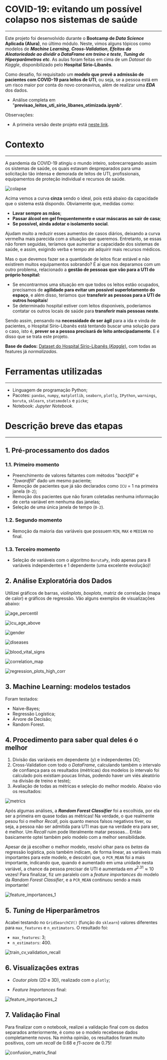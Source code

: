 # COVID-19: evitando um possível colapso nos sistemas de saúde
---
Este projeto foi desenvolvido durante o **Bootcamp de *Data Science* Aplicada (Alura)**, no último módulo. Neste, vimos alguns tópicos como modelos de ***Machine Learning***, ***Cross-Validation***, ***Efeitos da Aleatoriedade ao dividir o DataFrame em treino e teste***, ***Tuning de Hiperparâmetros*** ***etc***. As aulas foram feitas em cima de um *Dataset* do *Kaggle*, disponibilizado pelo **Hospital Sírio-Libanês**.

Como desafio, foi requisitado um **modelo que prevê a admissão de pacientes com COVID-19 para leitos de UTI**, ou seja, se a pessoa está em um risco maior por conta do novo coronavírus, além de realizar uma ***EDA*** dos dados.

- Análise completa em "**previsao_leitos_uti_sirio_libanes_otimizada.ipynb**".

Observações: 
- A primeira versão deste projeto está [neste link](https://github.com/Emersonmiady/previsao-leitos-uti).

# Contexto
---
A pandemia da COVID-19 atingiu o mundo inteiro, sobrecarregando assim os sistemas de saúde, os quais estavam despreparados para uma solicitação tão intensa e demorada de leitos de UTI, profissionais, equipamentos de proteção individual e recursos de saúde.

![colapse](/img/colapse.jpg)

Acima vemos a curva **cinza** sendo o ideal, pois está abaixo da capacidade que o sistema está dispondo. Obviamente que, medidas como:

- **Lavar sempre as mãos**;
- **Passar álcool em gel frequentemente e usar máscaras ao sair de casa**;
- **Se possível, ainda adotar o isolamento social**.

Ajudam muito a reduzir esses aumentos de casos diários, deixando a curva vermelha mais parecida com a situação que queremos. Entretanto, se essas não forem seguidas, teríamos que aumentar a capacidade dos sistemas de saúde, e assim, exigindo verba e tempo até adquirir mais recursos médicos.

Mas o que devemos fazer se a quantidade de leitos ficar estável e não existirem muitos equipamentos sobrando? É aí que nos deparamos com um outro problema, relacionado a **gestão de pessoas que vão para a UTI do próprio hospital:**

- Se encontrarmos uma situação em que todos os leitos estão ocupados, precisamos de **agilidade para evitar um possível superlotamento do espaço**, e além disso, teríamos que **transferir as pessoas para a UTI de outros hospitais**!
- Se determinado hospital estiver com leitos disponíveis, poderíamos contatar os outros locais de saúde para **transferir mais pessoas neste**.

Sendo assim, pensando na **necessidade de ser ágil** para a ida e vinda de pacientes, o Hospital Sírio-Libanês está tentando buscar uma solução para o caso, isto é, **prever se a pessoa precisará de leito antecipadamente**. E é disso que se trata este projeto.

**Base de dados:** [Dataset do Hospital Sírio-Libanês (*Kaggle*)](https://www.kaggle.com/S%C3%ADrio-Libanes/covid19), com todas as features já *normalizadas*.

# Ferramentas utilizadas
---
- Linguagem de programação Python;
- Pacotes: `pandas`, `numpy`, `matplotlib`, `seaborn`, `plotly`, `IPython`, `warnings`, `boruta`, `sklearn`, `statsmodels` e `picke`;
- Notebook: *Jupyter Notebook*.

# Descrição breve das etapas
---
## 1. Pré-processamento dos dados

### 1.1. Primeiro momento
- Preenchimento de valores faltantes com métodos "*backfill*" e "*fowardfill*" dado um mesmo paciente;
- Remoção de pacientes que já são declarados como `ICU` = 1 na primeira janela (`0-2`);
- Remoção dos pacientes que não foram coletadas nenhuma informação de certa variável em nenhuma das janelas;
- Seleção de uma única janela de tempo (`0-2`).

### 1.2. Segundo momento
- Remoção da maioria das variáveis que possuem `MIN`, `MAX` e `MEDIAN` no final.

### 1.3. Terceiro momento
- Seleção de variáveis com o algoritmo `BorutaPy`, indo apenas para 8 variáveis independentes e 1 dependente (uma excelente evolução)!

## 2. Análise Exploratória dos Dados
Utilizei gráficos de barras, *violinplots*, *boxplots*, matriz de correlação (mapa de calor) e gráficos de regressão. Vão alguns exemplos de visualizações abaixo:

![age_percentil](/img/age_percentil.png)

![icu_age_above](/img/icu_age_above.png)

![gender](/img/gender.png)

![diseases](/img/diseases.png)

![blood_vital_signs](/img/blood_vital_signs.png)

![correlation_map](/img/correlation_map.png)

![regression_plots_high_corr](/img/regression_plots_high_corr.png)

## 3. Machine Learning: modelos testados
Foram testados:
- Naive-Bayes;
- Regressão Logística;
- Árvore de Decisão;
- Random Forest.

## 4. Procedimento para saber qual deles é o melhor
1. Divisão das variáveis em dependente (y) e independentes (X);
2. Cross-Validation com todo o *DataFrame*, calculando também o intervalo de confiança para os resultados (métricas) dos modelos (o intervalo foi calculado pois existiam poucas linhas, podendo haver um viés aleatório na divisão de treino e teste);
3. Avaliação de todas as métricas e seleção do melhor modelo. Abaixo vão os resultados:

![metrics](/img/metrics.png)

Após algumas análises, a ***Random Forest Classifier*** foi a escolhida, por ela ser a primeira em quase todas as métricas! Na verdade, o que realmente pesou foi o melhor *Recall*, pois quanto menos falsos negativos tiver, ou seja, a pessoa não ser admitida para UTI mas que na verdade era para ser, é melhor. Um *Recall* ruim pode literalmente matar pessoas... Então basicamente optei também pelo modelo com a melhor sensibilidade.

Apesar de já escolher o melhor modelo, resolvi olhar para os *betas* da regressão logística, pois também indicam, de forma linear, as variáveis mais importantes para este modelo, e descobri que, o `PCR_MEAN` foi a mais importante, indicando que, quando é aumentado em uma unidade nesta variável, a chance da pessoa precisar de UTI é aumentada em  $𝑒^{2.31} \approx 10$ vezes! Para finalizar, fiz um paralelo com a *feature importances* do modelo da *Random Forest Classifier*, e a `PCR_MEAN` continuou sendo a mais importante!

![feature_importances_1](/img/feature_importances_1.png)

## 5. *Tuning* de Hiperparâmetros
Acabei testando no `GridSearchCV()` (função do `sklearn`) valores diferentes para `max_features` e `n_estimators`. O resultado foi:

- `max_features`: 3;
- `n_estimators`: 400.

![train_cv_validation_recall](/img/train_cv_validation_recall.png)

## 6. Visualizações extras

- *Coutor plots* (2D e 3D), realizado com o `plotly`;

- *Feature Importances* final:

![feature_importances_2](/img/feature_importances_2.png)

## 7. Validação Final

Para finalizar com o notebook, realizei a validação final com os dados separados anteriormente, é como se o modelo recebesse dados completamente novos. Na minha opinião, os resultados foram muito positivos, com um *recall* de 0.68 e *f1-score* de 0.75!

![confusion_matrix_final](/img/confusion_matrix_final.png)
